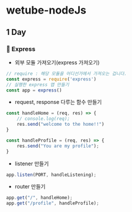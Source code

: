 # wetube-nodeJs

## 1 Day

### 📒 Express

* 외부 모듈 가져오기(express 가져오기)

```javascript
// require : 해당 모듈을 어디선가에서 가져오는 겁니다.
const express = require('express')
// 실행한 express 앱 만들기
const app = express()
```

* request, response 다루는 함수 만들기

```javascript
const handleHome = (req, res) => {
    // console.log(req);
    res.send("welcome to the home!!")
}

const handleProfile = (req, res) => {
    res.send("You are my profile");
}
```

* listener 만들기

```javascript
app.listen(PORT, handleListening);
```

* router 만들기

```javascript
app.get("/", handleHome);
app.get("/profile", handleProfile);
```
